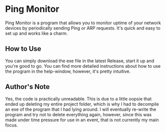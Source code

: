 # Ping Monitor
Ping Monitor is a program that allows you to monitor uptime of your network devices by periodically sending Ping or ARP requests. It's quick and easy to set up and works like a charm.

## How to Use
You can simply download the exe file in the latest Release, start it up and you're good to go. You can find more detailed instructions about how to use the program in the help-window, however, it's pretty intuitive.

## Author's Note
Yes, the code is practically unreadable. This is due to a little oopsie that ended up deleting my entire project folder, which is why I had to decompile an exe of the program that I had lying around. I will eventually re-write the program and try not to delete everything again, however, since this was made under time pressure for use in an event, that is not currently my main focus.